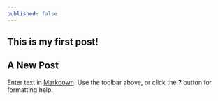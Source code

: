 ```yaml
---
published: false
---
```


## This is my first post!

## A New Post

Enter text in [Markdown](http://daringfireball.net/projects/markdown/). Use the toolbar above, or click the **?** button for formatting help.
